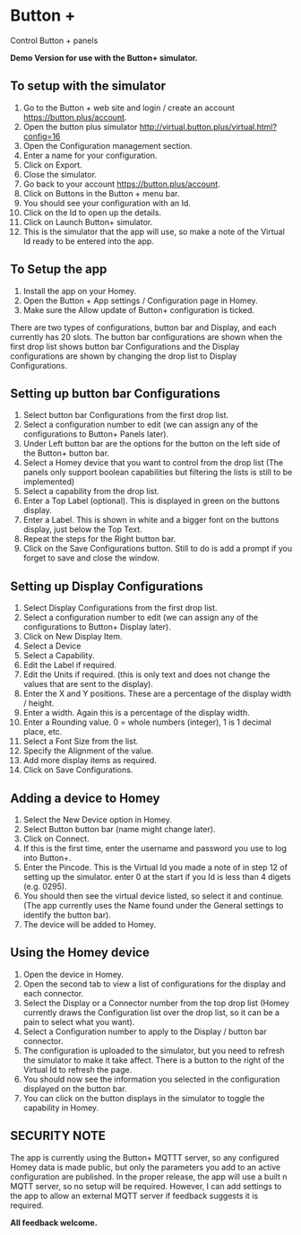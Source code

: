# Button +

Control Button + panels

**Demo Version for use with the Button+ simulator.**

## To setup with the simulator

1. Go to the Button + web site and login / create an account <https://button.plus/account>.
2. Open the button plus simulator <http://virtual.button.plus/virtual.html?config=16>
3. Open the Configuration management section.
4. Enter a name for your configuration.
5. Click on Export.
6. Close the simulator.
7. Go back to your account <https://button.plus/account>.
8. Click on Buttons in the Button + menu bar.
9. You should see your configuration with an Id.
10. Click on the Id to open up the details.
11. Click on Launch Button+ simulator.
12. This is the simulator that the app will use, so make a note of the Virtual Id ready to be entered into the app.

## To Setup the app

1. Install the app on your Homey.
2. Open the Button + App settings / Configuration page in Homey.
3. Make sure the Allow update of Button+ configuration is ticked.

There are two types of configurations, button bar and Display, and each currently has 20 slots.
The button bar configurations are shown when the first drop list shows button bar Configurations and the Display configurations are shown by changing the drop list to Display Configurations.

## Setting up button bar Configurations

1. Select button bar Configurations from the first drop list.
2. Select a configuration number to edit (we can assign any of the configurations to Button+ Panels later).
3. Under Left button bar are the options for the button on the left side of the Button+ button bar.
4. Select a Homey device that you want to control from the drop list (The panels only support boolean capabilities but filtering the lists is still to be implemented)
5. Select a capability from the drop list.
6. Enter a Top Label (optional). This is displayed in green on the buttons display.
7. Enter a Label. This is shown in white and a bigger font on the buttons display, just below the Top Text.
8. Repeat the steps for the Right button bar.
9. Click on the Save Configurations button. Still to do is add a prompt if you forget to save and close the window.

## Setting up Display Configurations

1. Select Display Configurations from the first drop list.
2. Select a configuration number to edit (we can assign any of the configurations to Button+ Display later).
3. Click on New Display Item.
4. Select a Device
5. Select a Capability.
6. Edit the Label if required.
7. Edit the Units if required. (this is only text and does not change the values that are sent to the display).
8. Enter the X and Y positions. These are a percentage of the display width / height.
9. Enter a width. Again this is a percentage of the display width.
10. Enter a Rounding value. 0 = whole numbers (integer), 1 is 1 decimal place, etc.
11. Select a Font Size from the list.
12. Specify the Alignment of the value.
13. Add more display items as required.
14. Click on Save Configurations.

## Adding a device to Homey

1. Select the New Device option in Homey.
2. Select Button button bar (name might change later).
3. Click on Connect.
4. If this is the first time, enter the username and password you use to log into Button+.
5. Enter the Pincode. This is the Virtual Id you made a note of in step 12 of setting up the simulator. enter 0 at the start if you Id is less than 4 digets (e.g. 0295).
6. You should then see the virtual device listed, so select it and continue. (The app currently uses the Name found under the General settings to identify the button bar).
7. The device will be added to Homey.

## Using the Homey device

1. Open the device in Homey.
2. Open the second tab to view a list of configurations for the display and each connector.
3. Select the Display or a Connector number from the top drop list (Homey currently draws the Configuration list over the drop list, so it can be a pain to select what you want).
4. Select a Configuration number to apply to the Display / button bar connector.
5. The configuration is uploaded to the simulator, but you need to refresh the simulator to make it take affect. There is a button to the right of the Virtual Id to refresh the page.
6. You should now see the information you selected in the configuration displayed on the button bar.
7. You can click on the button displays in the simulator to toggle the capability in Homey.

## SECURITY NOTE

The app is currently using the Button+ MQTTT server, so any configured Homey data is made public, but only the parameters you add to an active configuration are published.
In the proper release, the app will use a built n MQTT server, so no setup will be required. However, I can add settings to the app to allow an external MQTT server if feedback suggests it is required.

**All feedback welcome.**
